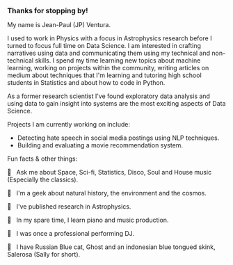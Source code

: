 <!-- 

*** NOTES ***

• All Github READMEs use Markdown formatting: https://guides.github.com/features/mastering-markdown/

• Youtube Resource A: https://youtu.be/OoncKvcfs0M

• Youtube Resource B (Part 1): https://youtu.be/ECuqb5Tv9qI

• Youtube Resource B (Part 2): https://youtu.be/n6d4KHSKqGk

• The particle banner and gradient backgrounds were inspired by Adam Alston's github profile: https://github.com/adamalston

• Adam's github profile is in this curated list of Github Profiles: https://awesomegithubprofile.tech/

• The README is not importing the stylesheet.

-->

<!-- 
![banner](https://thumbs.gfycat.com/NeighboringAcrobaticIbis-size_restricted.gif)
*** NAME BANNER ***

• Created with tsParticles: https://particles.js.org/ 

• Recorded a 9 second demo of the particle effect.

• Converted demo video into a GIF with GIPHY Capture: https://apps.apple.com/us/app/giphy-capture-the-gif-maker/id668208984?mt=12

• Resized GIF to be under 10MB (the size limit of GIF files for Github READMEs)

• Blog Resource 1: https://josephcardillo.medium.com/how-to-add-gifs-to-your-github-readme-89c74da2ce47

• Blog Resource 2: https://dev.to/kelli/demo-your-app-in-your-github-readme-with-an-animated-gif-2o3c

• Github Emoji Cheat Sheet 1: https://github.com/ikatyang/emoji-cheat-sheet/blob/master/README.md

• Github Emoji Cheat Sheet 2: https://gist.github.com/rxaviers/7360908


 -->


<!-- 

*** SECTION HEADERS ***

• Created with Adobe Photoshop.

• Light gray color for text so they would also show up in dark mode.

• Text layers had transparent background layer and saved in PNG format.

• Each text header was cropped with the same canvas width (1555 pixels), making them responsive when uploaded into the README.

• Alternatives to Photoshop: https://picsart.com/  and  https://www.canva.com/

 -->

<font size="3"> **Thanks for stopping by!** </font>

My name is Jean-Paul (JP) Ventura.

I used to work in Physics with a focus in Astrophysics research before I turned to focus full time on Data Science. I am interested in crafting narratives using data and communicating them using my technical and non-technical skills. I spend my time learning new topics about machine learning, working on projects within the community, writing articles on medium about techniques that I'm learning and tutoring high school students in Statistics and about how to code in Python.

As a former research scientist I've found exploratory data analysis and using data to gain insight into systems are the most exciting aspects of Data Science.

Projects I am currently working on include:

* Detecting hate speech in social media postings using NLP techniques.
* Building and evaluating a movie recommendation system.

Fun facts & other things:

:large_blue_circle: &nbsp; Ask me about Space, Sci-fi, Statistics, Disco, Soul and House music (Especially the classics).

:large_blue_circle: &nbsp; I'm a geek about natural history, the environment and the cosmos.

:large_blue_circle: &nbsp; I've published research in Astrophysics.

:large_blue_circle: &nbsp; In my spare time, I learn piano and music production.

:large_blue_circle: &nbsp; I was once a professional performing DJ. 

:large_blue_circle: &nbsp; I have Russian Blue cat, Ghost and an indonesian blue tongued skink, Salerosa (Sally for short).
